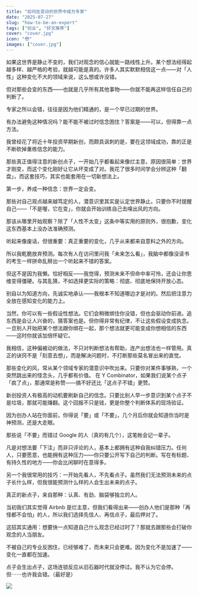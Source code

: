 ```yaml
---
title: "如何在变动的世界中成为专家"
date: "2025-07-27"
slug: "how-to-be-an-expert"
tags: ["创业", "好文推荐"]
cover: "cover.jpg"
icon: "😎"
images: ["cover.jpg"]
---
```

如果这世界是静止不变的，我们对观念的信心就能一路线性上升。某个想法经得起越多样、越严格的考验，就越可能是真的。许多人其实默默相信这一点——对「人性」这种变化不大的领域来说，这么想或许没错。



但对那些会变的东西——也就是几乎所有其他事物——你就不能再这样信任自己的判断了。



专家之所以会错，往往是因为他们精通的，是一个早已过期的世界。



有办法避免这种情况吗？能不能不被过时信念困住？答案是——可以，但得靠一点方法。



我曾经花了将近十年投资早期新创，而颇具讽刺的是，要在这领域成功，靠的正是不断砍掉重练信念的能力。



那些真正值得注意的新创点子，一开始几乎都看起来像烂主意，原因很简单：世界才刚变，而这个变化刚好让它从坏变成了对。我花了很多时间学会分辨这种「翻盘」，而这套技巧，其实也能套用在一切新想法上。



第一步，养成一种信念：世界一定会变。



那些对自己观点越来越笃定的人，潜意识里其实是认定世界静止。只要你不时提醒自己——「不是喔，它在变」，你就会开始训练自己去嗅出风的方向。



那该从哪里开始观察？除了「人性不太变」这条中等实用的原则外，很抱歉，变化这东西基本上没办法准确预测。



听起来像废话，但很重要：真正重要的变化，几乎从来都来自意料之外的方向。



所以我乾脆放弃预测。每次有人在访问里问我「未来怎么看」，我脑中都像没读书的考生一样拼命乱掰出一个听起来不错的答案。



但这不是因为我懒。恰好相反——我觉得，预测未来不但命中率可怜，还会让你思维变得僵硬。与其乱猜，不如选择更实际的策略：彻底、彻底地保持开放心态。



别自以为知道方向，先诚实地承认——我根本不知道哪边才是对的。然后把注意力全放在感知变化的能力上。



当然，你可以有一些假设性想法。它们会稍微绑住你没错，但也会驱动你前进。追东西是会让人兴奋的，猜答案也是。但你得非常有纪律，不让这些假设变成执念。
一旦别人开始把某个想法跟你绑在一起，那个想法就更可能变成你想相信的东西——这时你就该加倍怀疑它。



我相信，这种偏被动的做法，不只对判断想法有帮助，连产出想法也一样管用。真正的诀窍不是「刻意去想」，而是解决问题时，不打断那些莫名冒出来的直觉。



那些变化的风，常从某个领域专家的潜意识中吹出来。只要你对某件事够熟，一个突然跳出来的怪念头，几乎都有价值。
在 Y Combinator，如果我们说某个点子「疯了点」，那通常是称赞——搞不好还比「这点子不错」更赞。



新创投资人有极高的动机要刷新自己的信念。只要比别人早一步意识到某个点子不是垃圾，那就可能赚翻。这个回报不只是钱，更是你整个判断体系的现场验证。



因为创办人站在你面前，你得说「要」或「不要」，几个月后你就会知道你当时是神预测，还是大走眼。



那些说「不要」而错过 Google 的人（真的有几个），这笔帐会记一辈子。



凡是对想法要「下注」而非只评论的人，基本上都拥有这种自我纠错压力。任何人，只要愿意，也能拥有这种压力——你只要公开写下自己的判断。写在有标题、有持久性的地方——你会比闲聊时在意得多。



另一个我很常用的技巧：一开始先看人，不先看点子。虽然我们无法预测未来的点子长什么样，但我很能预测什么样的人会生出未来的点子。



真正的新点子，来自那种：认真、有劲、脑袋够独立的人。



当初我们其实觉得 Airbnb 是烂主意，但我们看得出来——创办人他们是那种「再怪都不会怕」的人，所以我们选择先信人、再信点子，最后押对了。



这招其实通用：想要快一点知道自己什么观念已经过时了？那就去跟那些会打破你观念的人当朋友。



不被自己的专业反困住，已经够难了，而未来只会更难。因为变化不是加速了——变化一直都在加速。



点子会生出点子，这场连锁反应从旧石器时代就没停过。我不认为它会停。
但⋯⋯也许我会错。（最好是）




![](https://prod-files-secure.s3.us-west-2.amazonaws.com/112d0858-5090-4d34-a606-b75eb8d65fd2/46476355-9cf3-4e99-9b7a-3531bc426380/1000202064.png?X-Amz-Algorithm=AWS4-HMAC-SHA256&X-Amz-Content-Sha256=UNSIGNED-PAYLOAD&X-Amz-Credential=ASIAZI2LB466RAMQWD6K%2F20251008%2Fus-west-2%2Fs3%2Faws4_request&X-Amz-Date=20251008T151356Z&X-Amz-Expires=3600&X-Amz-Security-Token=IQoJb3JpZ2luX2VjECcaCXVzLXdlc3QtMiJHMEUCIQD9Hts9L0pyfiO3jmjOzkKgO6DpqeyKvAotMDS5MXz%2BYgIgbGBtfQGSjGH%2BE6t%2FB2Hw2X4qsuKmKtVeHbYzftwwT3QqiAQIwP%2F%2F%2F%2F%2F%2F%2F%2F%2F%2FARAAGgw2Mzc0MjMxODM4MDUiDGl4Hcvkgm7KPYkGHyrcAx6CEhHPuBPe%2FKLS9Q8wLE1xlH8u7QScNrKrHsae%2Ftepgf1fW2k5ninMIbuU%2FfyQcQ%2BmoECvaxm5FPVY6BDTktNU7KrkUTYw5dj0RI0cYm3X9K1K6q0OIIrb0gX%2BOpNfSxmcOg4AD3L3SjKO1JxdqcwYx9dbMQhiv%2FcwLOme0%2BRvIYTbcVkXnjySSSTBY5Wlo5VwiOik%2F0EG5TTfU4o9W2mWDU86bNXOO00pkmOsPoT%2FH9H4BFXCwyTUpswzhZLaFRmGwq1TSDo3ZWtcX%2BjSjY16wCx%2Bom%2FmIkbbyMdO7jiQJlUL8ovX8hpt3vT%2BpWSISyWkcVVXZh2QzVOKZDoeuYRVxYEZcK1zXdn0xmmufDvKsS5eiumOdoAdLngAu7%2FjKFDzlb%2B9tKDaUjuu6%2BNLgxQStc3kxLr3yRGRMcQcGkR%2BFvdjKMjGs7KS2dSywT%2FmW1Mo4CKhxfXJvO%2BPs5JiuwakXxHCG6vG6Locj%2Bx212NJ%2FcYx%2Fx0aAb7eEypsbwvQ2T6rh%2FDUutfyUvRtAF28xLToLXNBoyo%2BmXbNjbY6Wau027pj2bbXmhfXJs3PkWgsroQzusg4jbHb6ASyJtkxuSYFMerRgDAdvM5H%2FGLFJmLFwwbPfLCwwuYvuGBnMOb8mccGOqUBpjAVNfmM1auuweJV8VMKB%2BCp%2B%2FWFkoPM8AaSqqyJhUbrB%2Fj3MXybW8LyR7XE4Q1E6L6vUt7U0FrG2W42wQ6WT9khm%2Fk9E9A5CjNPdkNe4xSZycgrX0DvQCvwvJcUWT6zR9qOsEwMhvFvFrv3M01owXeNQVFH%2FTWZcAw8zE%2BFQFmcW5eJZk%2BalSs5MNjfk7XkTjJruPTqCtZ8%2BsGq%2B737oL46jr%2BJ&X-Amz-Signature=3c3f4cd581fb6f0ccee77fb460a3282a34808075ab6abcfe5fbc4939f57b1b4f&X-Amz-SignedHeaders=host&x-amz-checksum-mode=ENABLED&x-id=GetObject)

